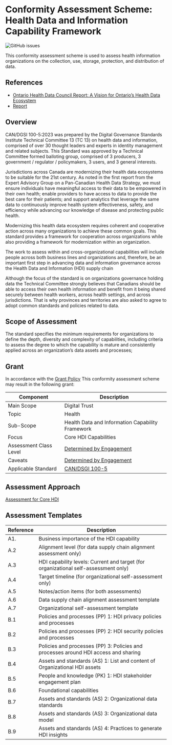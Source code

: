 # Conformity Assessment Scheme: Health Data and Information Capability Framework

![GitHub issues](https://img.shields.io/github/issues/dgc-cgn/CAS-Health-Data-Info-Cap-Framework)

This conformity assessment scheme is used to assess health information organizations on the collection, use, storage, protection, and distribution of data.

## References

- [Ontario Health Data Council Report: A Vision for Ontario’s Health Data Ecosystem](https://www.ontario.ca/page/ontario-health-data-council-report-vision-ontarios-health-data-ecosystem#section-1) 
- [Report](./published/moh-ohdc-ontario-health-data-council-report-en-2023-08-28.pdf)

## Overview

CAN/DGSI 100-5:2023 was prepared by the Digital Governance Standards Institute Technical Committee 13 (TC 13) on health data and information, comprised of over 30 thought leaders and experts in identity management and related subjects. This Standard was approved by a Technical Committee formed balloting group, comprised of 3 producers, 3 government / regulator / policymakers, 3 users, and 3 general interests.

Jurisdictions across Canada are modernizing their health data ecosystems to be suitable for the 21st century. As noted in the first report from the Expert Advisory Group on a Pan-Canadian Health Data Strategy, we must  ensure individuals have meaningful access to their data to be empowered in their own health; enable providers to have access to data to provide the best care for their patients; and support analytics that leverage the same data to continuously improve health system effectiveness, safety, and efficiency while advancing our knowledge of disease and protecting public health.

Modernizing this health data ecosystem requires coherent and cooperative action across many organizations to achieve these common goals. This standard provides a framework for cooperation across organizations while also providing a framework for modernization within an organization.  

The work to assess within and cross-organizational capabilities will include people across both business lines and organizations and, therefore, be an important first step in advancing data and information governance across the Health Data and Information (HDI) supply chain 

Although the focus of the standard is on organizations governance holding data the Technical Committee strongly believes that Canadians should be able to access their own health information and benefit from it being shared securely between health workers, across health settings, and across jurisdictions. That is why provinces and territories are also asked to agree to adopt common standards and policies related to data.

## Scope of Assessment

The standard specifies the minimum requirements for organizations to define the depth, diversity and complexity of capabilities, including criteria to assess the degree to which the capability is mature and consistently applied across an organization’s data assets and processes; 

## Grant

In accordance with the [Grant Policy](https://github.com/dgc-cgn/CAS-Digital-Trust/blob/main/public-information/grant-policy.md) This conformity assessment scheme may result in the following grant:

|Component|Description|
|---|---|
|Main Scope|Digital Trust|
|Topic|Health|
|Sub-Scope|Health Data and Information Capability Framework|
|Focus|Core HDI Capabilities|
|Assessment Class Level|[Determined by Engagement](https://github.com/dgc-cgn/CAS-Digital-Trust/blob/main/scheme/profiles/digital-trust-main-scope.md#assessment-class-level)|
|Caveats|[Determined by Engagement](https://github.com/dgc-cgn/CAS-Digital-Trust/blob/main/scheme/profiles/digital-trust-main-scope.md#caveats)|
|Applicable Standard|[CAN/DSGI 100-5](https://dgc-cgn.org/standards/find-a-standard/standards-in-health-data/health-data-framework/)|

## Assessment Approach

[Assessment for Core HDI](./scheme/asssessment-core-hdi.md)

## Assessment Templates

|Reference|Description|
|---|---|
|A1.|Business importance of the HDI capability|
|A.2|Alignment level (for data supply chain alignment assessment only)|
|A.3|HDI capability levels: Current and target (for organizational self-assessment only)|
|A.4|Target timeline (for organizational self-assessment only)|
|A.5|Notes/action items (for both assessments)|
|A.6|Data supply chain alignment assessment template|
|A.7|Organizational self-assessment template|
|B.1|Policies and processes (PP) 1: HDI privacy policies and processes|
|B.2|Policies and processes (PP) 2: HDI security policies and processes|
|B.3|Policies and processes (PP) 3: Policies and processes around HDI access and sharing  |
|B.4|Assets and standards (AS) 1: List and content of Organizational HDI assets  |
|B.5|People and knowledge (PK) 1: HDI stakeholder engagement plan|
|B.6|Foundational capabilities |
|B.7|Assets and standards (AS) 2: Organizational data standards|
|B.8|Assets and standards (AS) 3: Organizational data model|
|B.9|Assets and standards (AS) 4: Practices to generate HDI insights  |

